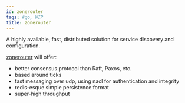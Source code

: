 ```yaml
---
id: zonerouter
tags: #go, WIP
title: zonerouter
---
```


A highly available, fast, distributed solution for service discovery and configuration.

[zonerouter](https://github.com/tav/zonerouter) will offer:

- better consensus protocol than Raft, Paxos, etc.
- based around ticks
- fast messaging over udp, using nacl for authentication and integrity
- redis-esque simple persistence format
- super-high throughput